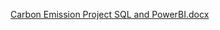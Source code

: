 [Carbon Emission Project SQL and PowerBI.docx](https://github.com/Josiahmumo/Carbon-emissionproject/files/14863887/Carbon.Emission.Project.SQL.and.PowerBI.docx)
